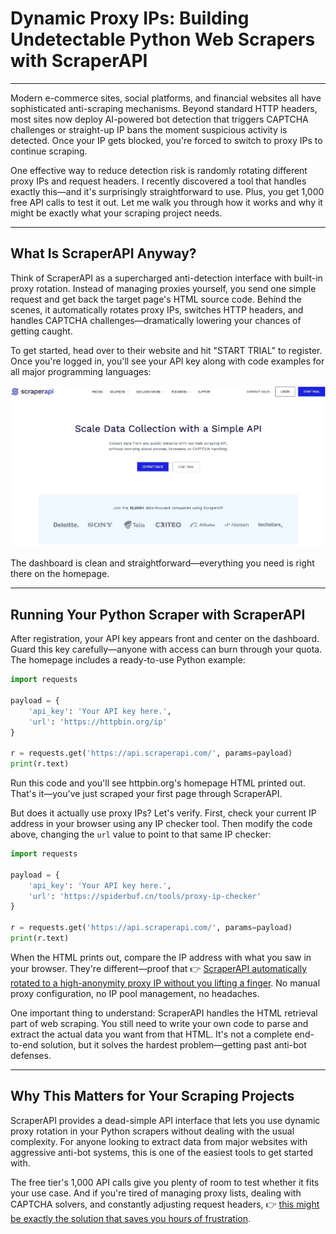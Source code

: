 # Dynamic Proxy IPs: Building Undetectable Python Web Scrapers with ScraperAPI

---

Modern e-commerce sites, social platforms, and financial websites all have sophisticated anti-scraping mechanisms. Beyond standard HTTP headers, most sites now deploy AI-powered bot detection that triggers CAPTCHA challenges or straight-up IP bans the moment suspicious activity is detected. Once your IP gets blocked, you're forced to switch to proxy IPs to continue scraping.

One effective way to reduce detection risk is randomly rotating different proxy IPs and request headers. I recently discovered a tool that handles exactly this—and it's surprisingly straightforward to use. Plus, you get 1,000 free API calls to test it out. Let me walk you through how it works and why it might be exactly what your scraping project needs.

---

## What Is ScraperAPI Anyway?

Think of ScraperAPI as a supercharged anti-detection interface with built-in proxy rotation. Instead of managing proxies yourself, you send one simple request and get back the target page's HTML source code. Behind the scenes, it automatically rotates proxy IPs, switches HTTP headers, and handles CAPTCHA challenges—dramatically lowering your chances of getting caught.

To get started, head over to their website and hit "START TRIAL" to register. Once you're logged in, you'll see your API key along with code examples for all major programming languages:

![ScraperAPI dashboard showing API key and code examples](image/158147032.webp)

The dashboard is clean and straightforward—everything you need is right there on the homepage.

---

## Running Your Python Scraper with ScraperAPI

After registration, your API key appears front and center on the dashboard. Guard this key carefully—anyone with access can burn through your quota. The homepage includes a ready-to-use Python example:

```python
import requests

payload = {
    'api_key': 'Your API key here.',
    'url': 'https://httpbin.org/ip'
}

r = requests.get('https://api.scraperapi.com/', params=payload)
print(r.text)
```

Run this code and you'll see httpbin.org's homepage HTML printed out. That's it—you've just scraped your first page through ScraperAPI.

But does it actually use proxy IPs? Let's verify. First, check your current IP address in your browser using any IP checker tool. Then modify the code above, changing the `url` value to point to that same IP checker:

```python
import requests

payload = {
    'api_key': 'Your API key here.',
    'url': 'https://spiderbuf.cn/tools/proxy-ip-checker'
}

r = requests.get('https://api.scraperapi.com/', params=payload)
print(r.text)
```

When the HTML prints out, compare the IP address with what you saw in your browser. They're different—proof that 👉 [ScraperAPI automatically rotated to a high-anonymity proxy IP without you lifting a finger](https://www.scraperapi.com/?fp_ref=coupons). No manual proxy configuration, no IP pool management, no headaches.

One important thing to understand: ScraperAPI handles the HTML retrieval part of web scraping. You still need to write your own code to parse and extract the actual data you want from that HTML. It's not a complete end-to-end solution, but it solves the hardest problem—getting past anti-bot defenses.

---

## Why This Matters for Your Scraping Projects

ScraperAPI provides a dead-simple API interface that lets you use dynamic proxy rotation in your Python scrapers without dealing with the usual complexity. For anyone looking to extract data from major websites with aggressive anti-bot systems, this is one of the easiest tools to get started with.

The free tier's 1,000 API calls give you plenty of room to test whether it fits your use case. And if you're tired of managing proxy lists, dealing with CAPTCHA solvers, and constantly adjusting request headers, 👉 [this might be exactly the solution that saves you hours of frustration](https://www.scraperapi.com/?fp_ref=coupons).
